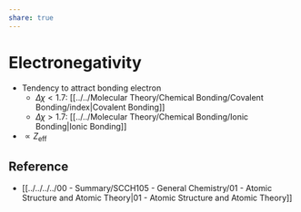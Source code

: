 ```yaml
---
share: true
---
```


# Electronegativity

- Tendency to attract bonding electron
	- $\Delta \chi < 1.7$: [[../../Molecular Theory/Chemical Bonding/Covalent Bonding/index|Covalent Bonding]]
	- $\Delta \chi > 1.7$: [[../../Molecular Theory/Chemical Bonding/Ionic Bonding|Ionic Bonding]]
- $\displaystyle\propto Z_\text{eff}$

## Reference

- [[../../../../00 - Summary/SCCH105 - General Chemistry/01 - Atomic Structure and Atomic Theory|01 - Atomic Structure and Atomic Theory]]
